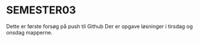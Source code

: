 # SEMESTER03
Dette er første forsøg på push til Github
Der er opgave løsninger i tirsdag og onsdag mapperne.
